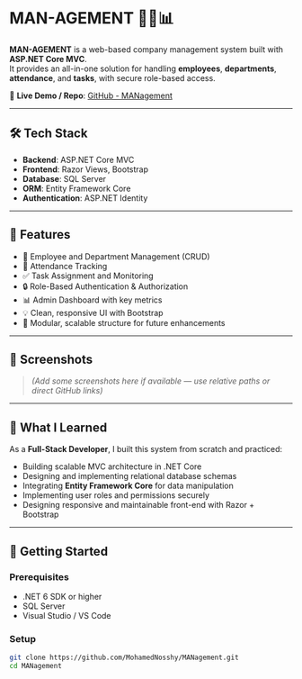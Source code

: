 # MAN-AGEMENT 👨‍💼📊

**MAN-AGEMENT** is a web-based company management system built with **ASP.NET Core MVC**.  
It provides an all-in-one solution for handling **employees**, **departments**, **attendance**, and **tasks**, with secure role-based access.

🔗 **Live Demo / Repo**: [GitHub - MANagement](https://github.com/MohamedNosshy/MANagement)

---

## 🛠️ Tech Stack

- **Backend**: ASP.NET Core MVC
- **Frontend**: Razor Views, Bootstrap
- **Database**: SQL Server
- **ORM**: Entity Framework Core
- **Authentication**: ASP.NET Identity

---

## 📌 Features

- 👥 Employee and Department Management (CRUD)
- 📅 Attendance Tracking
- ✅ Task Assignment and Monitoring
- 🔒 Role-Based Authentication & Authorization
- 📊 Admin Dashboard with key metrics
- 💡 Clean, responsive UI with Bootstrap
- 🔧 Modular, scalable structure for future enhancements

---

## 📸 Screenshots

> *(Add some screenshots here if available — use relative paths or direct GitHub links)*

---

## 🧠 What I Learned

As a **Full-Stack Developer**, I built this system from scratch and practiced:

- Building scalable MVC architecture in .NET Core
- Designing and implementing relational database schemas
- Integrating **Entity Framework Core** for data manipulation
- Implementing user roles and permissions securely
- Designing responsive and maintainable front-end with Razor + Bootstrap

---

## 🚀 Getting Started

### Prerequisites

- .NET 6 SDK or higher
- SQL Server
- Visual Studio / VS Code

### Setup

```bash
git clone https://github.com/MohamedNosshy/MANagement.git
cd MANagement

